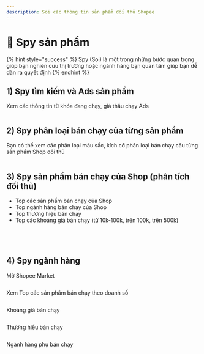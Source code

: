```yaml
---
description: Soi các thông tin sản phẩm đối thủ Shopee
---
```


# 🔎 Spy sản phẩm

{% hint style="success" %}
Spy (Soi) là một trong những bước quan trọng giúp bạn nghiên cưu thị trường hoặc ngành hàng bạn quan tâm giúp bạn dễ dàn ra quyết định
{% endhint %}

## 1) Spy tìm kiếm và Ads sản phẩm

Xem các thông tin từ khóa đang chạy, giá thầu chạy Ads

<figure><img src="../../.gitbook/assets/image (4) (1).png" alt=""><figcaption></figcaption></figure>

## 2) Spy phân loại bán chạy của từng sản phẩm

Bạn có thể xem các phân loại màu sắc, kích cở phân loại bán chạy cảu từng sản phẩm Shop đối thủ

<figure><img src="../../.gitbook/assets/image (5) (1).png" alt=""><figcaption></figcaption></figure>

## 3) Spy sản phẩm bán chạy của Shop (phân tích đối thủ)

* Top các sản phẩm bán chạy của Shop
* Top ngành hàng bán chạy của Shop
* Top thương hiệu bán chạy
* Top các khoảng giá bán chạy (từ 10k-100k, trên 100k, trên 500k)

<figure><img src="../../.gitbook/assets/image (9) (1).png" alt=""><figcaption></figcaption></figure>

<figure><img src="../../.gitbook/assets/image (6) (1).png" alt=""><figcaption></figcaption></figure>

<figure><img src="../../.gitbook/assets/image (10) (1).png" alt=""><figcaption></figcaption></figure>

<figure><img src="../../.gitbook/assets/image (11).png" alt=""><figcaption></figcaption></figure>

## 4) Spy ngành hàng

Mở Shopee Market

<figure><img src="../../.gitbook/assets/image (12).png" alt=""><figcaption></figcaption></figure>

Xem Top các sản phẩm bán chạy theo doanh số

<figure><img src="../../.gitbook/assets/image (13).png" alt=""><figcaption></figcaption></figure>

Khoảng giá bán chạy

<figure><img src="../../.gitbook/assets/image (16).png" alt=""><figcaption></figcaption></figure>

Thương hiểu bán chạy

<figure><img src="../../.gitbook/assets/image (14).png" alt=""><figcaption></figcaption></figure>

Ngành hàng phụ bán chạy

<figure><img src="../../.gitbook/assets/image (15).png" alt=""><figcaption></figcaption></figure>
